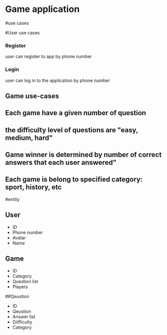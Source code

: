 # Game application

#use cases

#User use cases

### Register
user can register to app by phone number

###  Login
user can log in to the application by phone number


## Game use-cases

## Each game have a given number of question
## the difficulty level of questions are "easy, medium, hard"
## Game winner is determined by number of correct answers that each user answered"
## Each game is belong to specified category: sport, history, etc 



#entity

## User
- ID
- Phone number
- Avatar
- Name


## Game
- ID
- Category
- Question list
- Players


##Qeustion
- ID
- Qeustion
- Answer list
- Diifficulty
- Category
